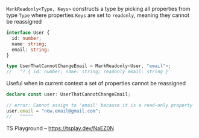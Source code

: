 `MarkReadonly<Type, Keys>` constructs a type by picking all properties from type `Type` where properties `Keys` are set
to `readonly`, meaning they cannot be reassigned

```ts
interface User {
  id: number;
  name: string;
  email: string;
}

type UserThatCannotChangeEmail = MarkReadonly<User, "email">;
//   ^? { id: number; name: string; readonly email: string }
```

Useful when in current context a set of properties cannot be reassigned

```ts
declare const user: UserThatCannotChangeEmail;

// error: Cannot assign to 'email' because it is a read-only property
user.email = "new.email@gmail.com";
//   ^^^^^
```

TS Playground – https://tsplay.dev/NaEZ0N
